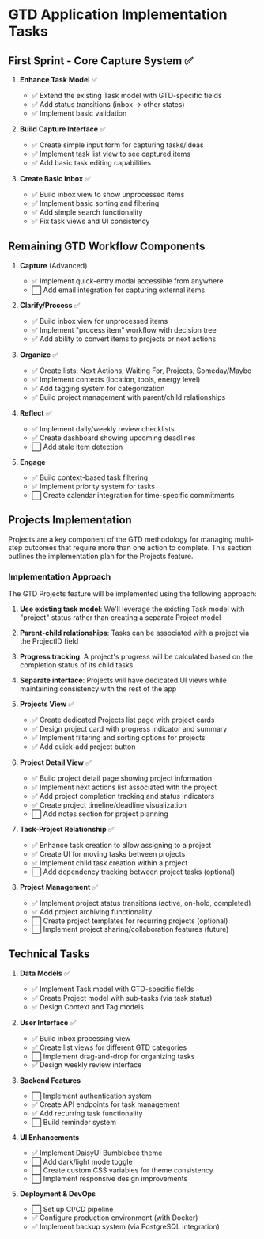 # GTD Application Implementation Tasks

## First Sprint - Core Capture System ✅

1. **Enhance Task Model** ✅

   - ✅ Extend the existing Task model with GTD-specific fields
   - ✅ Add status transitions (inbox → other states)
   - ✅ Implement basic validation

2. **Build Capture Interface** ✅

   - ✅ Create simple input form for capturing tasks/ideas
   - ✅ Implement task list view to see captured items
   - ✅ Add basic task editing capabilities

3. **Create Basic Inbox** ✅
   - ✅ Build inbox view to show unprocessed items
   - ✅ Implement basic sorting and filtering
   - ✅ Add simple search functionality
   - ✅ Fix task views and UI consistency

## Remaining GTD Workflow Components

1. **Capture** (Advanced)

   - ✅ Implement quick-entry modal accessible from anywhere
   - ⬜ Add email integration for capturing external items

2. **Clarify/Process** ✅

   - ✅ Build inbox view for unprocessed items
   - ✅ Implement "process item" workflow with decision tree
   - ✅ Add ability to convert items to projects or next actions

3. **Organize** ✅

   - ✅ Create lists: Next Actions, Waiting For, Projects, Someday/Maybe
   - ✅ Implement contexts (location, tools, energy level)
   - ✅ Add tagging system for categorization
   - ✅ Build project management with parent/child relationships

4. **Reflect** ✅

   - ✅ Implement daily/weekly review checklists
   - ✅ Create dashboard showing upcoming deadlines
   - ⬜ Add stale item detection

5. **Engage**
   - ✅ Build context-based task filtering
   - ✅ Implement priority system for tasks
   - ⬜ Create calendar integration for time-specific commitments

## Projects Implementation

Projects are a key component of the GTD methodology for managing multi-step outcomes that require more than one action to complete. This section outlines the implementation plan for the Projects feature.

### Implementation Approach

The GTD Projects feature will be implemented using the following approach:

1. **Use existing task model**: We'll leverage the existing Task model with "project" status rather than creating a separate Project model
2. **Parent-child relationships**: Tasks can be associated with a project via the ProjectID field
3. **Progress tracking**: A project's progress will be calculated based on the completion status of its child tasks
4. **Separate interface**: Projects will have dedicated UI views while maintaining consistency with the rest of the app

5. **Projects View** ✅

   - ✅ Create dedicated Projects list page with project cards
   - ✅ Design project card with progress indicator and summary
   - ✅ Implement filtering and sorting options for projects
   - ✅ Add quick-add project button

6. **Project Detail View** ✅

   - ✅ Build project detail page showing project information
   - ✅ Implement next actions list associated with the project
   - ✅ Add project completion tracking and status indicators
   - ✅ Create project timeline/deadline visualization
   - ⬜ Add notes section for project planning

7. **Task-Project Relationship** ✅

   - ✅ Enhance task creation to allow assigning to a project
   - ✅ Create UI for moving tasks between projects
   - ✅ Implement child task creation within a project
   - ⬜ Add dependency tracking between project tasks (optional)

8. **Project Management** ✅
   - ✅ Implement project status transitions (active, on-hold, completed)
   - ✅ Add project archiving functionality
   - ⬜ Create project templates for recurring projects (optional)
   - ⬜ Implement project sharing/collaboration features (future)

## Technical Tasks

1. **Data Models** ✅

   - ✅ Implement Task model with GTD-specific fields
   - ✅ Create Project model with sub-tasks (via task status)
   - ✅ Design Context and Tag models

2. **User Interface** ✅

   - ✅ Build inbox processing view
   - ✅ Create list views for different GTD categories
   - ⬜ Implement drag-and-drop for organizing tasks
   - ✅ Design weekly review interface

3. **Backend Features**

   - ⬜ Implement authentication system
   - ✅ Create API endpoints for task management
   - ✅ Add recurring task functionality
   - ⬜ Build reminder system

4. **UI Enhancements**

   - ✅ Implement DaisyUI Bumblebee theme
   - ⬜ Add dark/light mode toggle
   - ⬜ Create custom CSS variables for theme consistency
   - ⬜ Implement responsive design improvements

5. **Deployment & DevOps**
   - ⬜ Set up CI/CD pipeline
   - ✅ Configure production environment (with Docker)
   - ✅ Implement backup system (via PostgreSQL integration)

